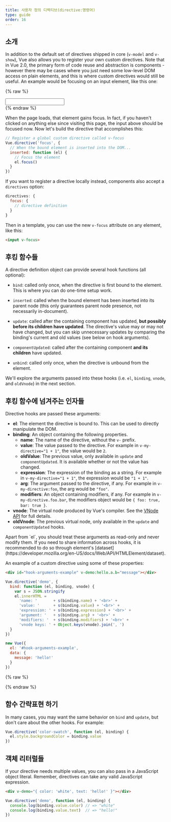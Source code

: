 ```yaml
---
title: 사용자 정의 디렉티브(directive:명령어)
type: guide
order: 16
---
```


## 소개

In addition to the default set of directives shipped in core (`v-model` and `v-show`), Vue also allows you to register your own custom directives. Note that in Vue 2.0, the primary form of code reuse and abstraction is components - however there may be cases where you just need some low-level DOM access on plain elements, and this is where custom directives would still be useful. An example would be focusing on an input element, like this one:

{% raw %}
<div id="simplest-directive-example" class="demo">
  <input v-focus>
</div>
<script>
Vue.directive('focus', {
  inserted: function (el) {
    el.focus()
  }
})
new Vue({
  el: '#simplest-directive-example'
})
</script>
{% endraw %}

When the page loads, that element gains focus. In fact, if you haven't clicked on anything else since visiting this page, the input above should be focused now. Now let's build the directive that accomplishes this:

``` js
// Register a global custom directive called v-focus
Vue.directive('focus', {
  // When the bound element is inserted into the DOM...
  inserted: function (el) {
    // Focus the element
    el.focus()
  }
})
```

If you want to register a directive locally instead, components also accept a `directives` option:

``` js
directives: {
  focus: {
    // directive definition
  }
}
```

Then in a template, you can use the new `v-focus` attribute on any element, like this:

``` html
<input v-focus>
```

## 후킹 함수들

A directive definition object can provide several hook functions (all optional):

- `bind`: called only once, when the directive is first bound to the element. This is where you can do one-time setup work.

- `inserted`: called when the bound element has been inserted into its parent node (this only guarantees parent node presence, not necessarily in-document).

- `update`: called after the containing component has updated, __but possibly before its children have updated__. The directive's value may or may not have changed, but you can skip unnecessary updates by comparing the binding's current and old values (see below on hook arguments).

- `componentUpdated`: called after the containing component __and its children__ have updated.

- `unbind`: called only once, when the directive is unbound from the element.

We'll explore the arguments passed into these hooks (i.e. `el`, `binding`, `vnode`, and `oldVnode`) in the next section.

## 후킹 함수에 넘겨주는 인자들

Directive hooks are passed these arguments:

- **el**: The element the directive is bound to. This can be used to directly manipulate the DOM.
- **binding**: An object containing the following properties.
  - **name**: The name of the directive, without the `v-` prefix.
  - **value**: The value passed to the directive. For example in `v-my-directive="1 + 1"`, the value would be `2`.
  - **oldValue**: The previous value, only available in `update` and `componentUpdated`. It is available whether or not the value has changed.
  - **expression**: The expression of the binding as a string. For example in `v-my-directive="1 + 1"`, the expression would be `"1 + 1"`.
  - **arg**: The argument passed to the directive, if any. For example in `v-my-directive:foo`, the arg would be `"foo"`.
  - **modifiers**: An object containing modifiers, if any. For example in `v-my-directive.foo.bar`, the modifiers object would be `{ foo: true, bar: true }`.
- **vnode**: The virtual node produced by Vue's compiler. See the [VNode API](/api/#VNode-Interface) for full details.
- **oldVnode**: The previous virtual node, only available in the `update` and `componentUpdated` hooks.

<p class="tip">Apart from `el`, you should treat these arguments as read-only and never modify them. If you need to share information across hooks, it is recommended to do so through element's [dataset](https://developer.mozilla.org/en-US/docs/Web/API/HTMLElement/dataset).</p>

An example of a custom directive using some of these properties:

``` html
<div id="hook-arguments-example" v-demo:hello.a.b="message"></div>
```

``` js
Vue.directive('demo', {
  bind: function (el, binding, vnode) {
    var s = JSON.stringify
    el.innerHTML =
      'name: '       + s(binding.name) + '<br>' +
      'value: '      + s(binding.value) + '<br>' +
      'expression: ' + s(binding.expression) + '<br>' +
      'argument: '   + s(binding.arg) + '<br>' +
      'modifiers: '  + s(binding.modifiers) + '<br>' +
      'vnode keys: ' + Object.keys(vnode).join(', ')
  }
})

new Vue({
  el: '#hook-arguments-example',
  data: {
    message: 'hello!'
  }
})
```

{% raw %}
<div id="hook-arguments-example" v-demo:hello.a.b="message" class="demo"></div>
<script>
Vue.directive('demo', {
  bind: function (el, binding, vnode) {
    var s = JSON.stringify
    el.innerHTML =
      'name: '       + s(binding.name) + '<br>' +
      'value: '      + s(binding.value) + '<br>' +
      'expression: ' + s(binding.expression) + '<br>' +
      'argument: '   + s(binding.arg) + '<br>' +
      'modifiers: '  + s(binding.modifiers) + '<br>' +
      'vnode keys: ' + Object.keys(vnode).join(', ')
  }
})
new Vue({
  el: '#hook-arguments-example',
  data: {
    message: 'hello!'
  }
})
</script>
{% endraw %}

## 함수 간략표현 하기

In many cases, you may want the same behavior on `bind` and `update`, but don't care about the other hooks. For example:

``` js
Vue.directive('color-swatch', function (el, binding) {
  el.style.backgroundColor = binding.value
})
```

## 객체 리터럴들

If your directive needs multiple values, you can also pass in a JavaScript object literal. Remember, directives can take any valid JavaScript expression.

``` html
<div v-demo="{ color: 'white', text: 'hello!' }"></div>
```

``` js
Vue.directive('demo', function (el, binding) {
  console.log(binding.value.color) // => "white"
  console.log(binding.value.text)  // => "hello!"
})
```
